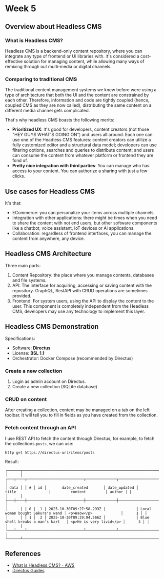# Week 5

## Overview about Headless CMS

### What is Headless CMS?

Headless CMS is a backend-only content repository, where you can integrate any
type of frontend or UI libraries with. It's considered a cost-effective
solution for managing content, while allowing many ways of remixing through out
multi-media or digital channels.

### Comparing to traditional CMS

The traditional content management systems we knew before were using a type of
architecture that both the UI and the content are constrained by each other.
Therefore, information and code are tightly coupled (hence, coupled CMS as they
are now called), distributing the same content on a different media channel gets
complicated.

That's why headless CMS boasts the following merits:

- **Prioritized UX**: It's good for developers, content creators (not those
  "HEY GUYS WHAT'S GOING ON") and users all around. Each one can use one of the
  Headless CMS features: content creators can utilize a fully customized editor
  and a structural data model; developers can use filtering options, searches and
  queries to distribute content; and users can consume the content from whatever
  platform or frontend they are fond of.
- **Pretty nice integration with third parties**: You can manage who has access
  to your content. You can authorize a sharing with just a few clicks.

## Use cases for Headless CMS

It's that:

- ECommerce: you can personalize your items across multiple channels.
- Integration with other applications: there might be times when you need to
  share the content with not end users, but other software components like a
  chatbot, voice assistant, IoT devices or AI applications.
- Collaboration: regardless of frontend interfaces, you can manage the content
  from anywhere, any device.

## Headless CMS Architecture

Three main parts:

1. Content Repository: the place where you manage contents, databases and file
   systems.
2. API: The interface for acquiring, accessing or saving content with the
   repository. GraphQL, RestAPI with CRUD operations are sometimes provided.
3. Frontend: For system users, using the API to display the content to the user.
   This component is completely independent from the Headless CMS, developers may
   use any technology to implement this layer.

## Headless CMS Demonstration

Specifications:

- Software: **Directus**
- License: **BSL 1.1**
- Orchestrator: Docker Compose (recommended by Directus)

### Create a new collection

1. Login as admin account on Directus.
2. Create a new collection (SQLite database)

### CRUD on content

After creating a collection, content may be managed on a tab on the left toolbar.
It will tell you to fill in fields as you have created from the collection.

### Fetch content through an API

I use REST API to fetch the content through Directus, for example, to fetch the
collections `posts`, we can use:

```nu
http get https://directus-url/items/posts
```

Result:

```plaintext
╭──────┬────────────────────────────────────────────────────────────────────────────────────────────────────────────────────────────╮
│      │ ╭───┬────┬──────────────────────────┬──────────────┬──────────────────────────────────┬─────────────────────────┬────────╮ │
│ data │ │ # │ id │       date_created       │ date_updated │              title               │         content         │ author │ │
│      │ ├───┼────┼──────────────────────────┼──────────────┼──────────────────────────────────┼─────────────────────────┼────────┤ │
│      │ │ 0 │  1 │ 2025-10-30T09:27:58.293Z │              │ Local woman bought Sakura's wand │ <p>Waow</p>             │      1 │ │
│      │ │ 1 │  2 │ 2025-10-30T09:29:04.566Z │              │ Blue shell breaks a man's kart   │ <p>He is very livid</p> │      3 │ │
│      │ ╰───┴────┴──────────────────────────┴──────────────┴──────────────────────────────────┴─────────────────────────┴────────╯ │
╰──────┴────────────────────────────────────────────────────────────────────────────────────────────────────────────────────────────╯
```

## References

- [What is Headless CMS? - AWS](https://aws.amazon.com/what-is/headless-cms/#:~:text=A%20headless%20content%20management%20system,effective%20solution%20for%20managing%20content.)
- [Directus Guides](https://directus.io/docs/guides/connect/query-parameters#page)

